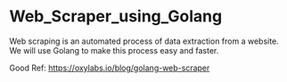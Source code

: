 # Web_Scraper_using_Golang
Web scraping is an automated process of data extraction from a website. We will use Golang to make this process easy and faster.

Good Ref: https://oxylabs.io/blog/golang-web-scraper
